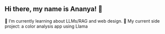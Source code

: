 ## Hi there, my name is Ananya! 👋
🌱 I’m currently learning about LLMs/RAG and web design.
🔭 My current side project: a color analysis app using Llama
